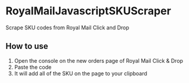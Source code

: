 # RoyalMailJavascriptSKUScraper
Scrape SKU codes from Royal Mail Click and Drop

## How to use 

1. Open the console on the new orders page of Royal Mail Click & Drop 
2. Paste the code 
3. It will add all of the SKU on the page to your clipboard 
